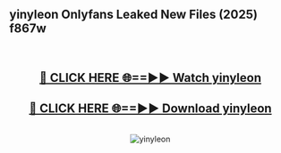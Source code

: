 <h2>yinyleon Onlyfans Leaked New Files (2025) f867w</h2>
<br>
<div align="center">
<h2><a href="https://mediafiles.top/yinyleon&ref=git" rel="nofollow">🔴 CLICK HERE 🌐==►► Watch yinyleon</a></h2>
<h2><a href="https://mediafiles.top/yinyleon&ref=git" rel="nofollow">🔴 CLICK HERE 🌐==►► Download yinyleon</a></h2>
<br>
<a href="https://mediafiles.top/yinyleon&ref=git" rel="nofollow" data-target="animated-image.originalLink"><img src="https://i.ibb.co.com/xMMVF88/686577567.gif" alt="yinyleon" style="max-width: 100%; display: inline-block;" data-target="animated-image.originalImage"></a>
</div>
<br>
<br>